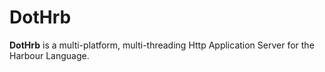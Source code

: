 # DotHrb

**DotHrb** is a multi-platform, multi-threading Http Application Server for the Harbour Language.
